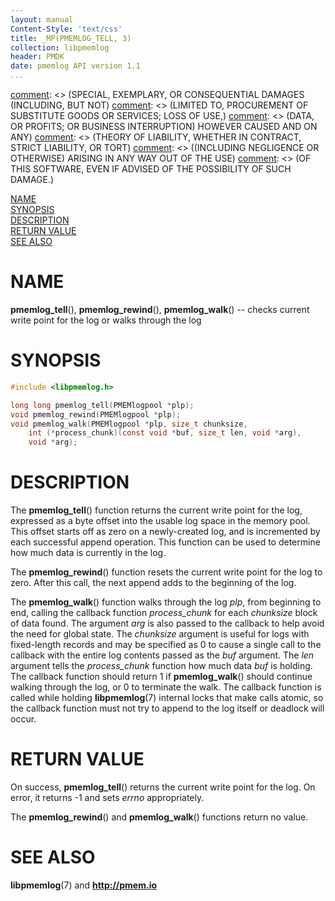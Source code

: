 ```yaml
---
layout: manual
Content-Style: 'text/css'
title: _MP(PMEMLOG_TELL, 3)
collection: libpmemlog
header: PMDK
date: pmemlog API version 1.1
...
```


[comment]: <> (Copyright 2017, Intel Corporation)

[comment]: <> (Redistribution and use in source and binary forms, with or without)
[comment]: <> (modification, are permitted provided that the following conditions)
[comment]: <> (are met:)
[comment]: <> (    * Redistributions of source code must retain the above copyright)
[comment]: <> (      notice, this list of conditions and the following disclaimer.)
[comment]: <> (    * Redistributions in binary form must reproduce the above copyright)
[comment]: <> (      notice, this list of conditions and the following disclaimer in)
[comment]: <> (      the documentation and/or other materials provided with the)
[comment]: <> (      distribution.)
[comment]: <> (    * Neither the name of the copyright holder nor the names of its)
[comment]: <> (      contributors may be used to endorse or promote products derived)
[comment]: <> (      from this software without specific prior written permission.)

[comment]: <> (THIS SOFTWARE IS PROVIDED BY THE COPYRIGHT HOLDERS AND CONTRIBUTORS)
[comment]: <> ("AS IS" AND ANY EXPRESS OR IMPLIED WARRANTIES, INCLUDING, BUT NOT)
[comment]: <> (LIMITED TO, THE IMPLIED WARRANTIES OF MERCHANTABILITY AND FITNESS FOR)
[comment]: <> (A PARTICULAR PURPOSE ARE DISCLAIMED. IN NO EVENT SHALL THE COPYRIGHT)
[comment]: <> (OWNER OR CONTRIBUTORS BE LIABLE FOR ANY DIRECT, INDIRECT, INCIDENTAL,)
[comment]: <> (SPECIAL, EXEMPLARY, OR CONSEQUENTIAL DAMAGES (INCLUDING, BUT NOT)
[comment]: <> (LIMITED TO, PROCUREMENT OF SUBSTITUTE GOODS OR SERVICES; LOSS OF USE,)
[comment]: <> (DATA, OR PROFITS; OR BUSINESS INTERRUPTION) HOWEVER CAUSED AND ON ANY)
[comment]: <> (THEORY OF LIABILITY, WHETHER IN CONTRACT, STRICT LIABILITY, OR TORT)
[comment]: <> ((INCLUDING NEGLIGENCE OR OTHERWISE) ARISING IN ANY WAY OUT OF THE USE)
[comment]: <> (OF THIS SOFTWARE, EVEN IF ADVISED OF THE POSSIBILITY OF SUCH DAMAGE.)

[comment]: <> (pmemlog_tell.3 -- man page for pmemlog_tell, pmemlog_rewind and pmemlog_walk functions)

[NAME](#name)<br />
[SYNOPSIS](#synopsis)<br />
[DESCRIPTION](#description)<br />
[RETURN VALUE](#return-value)<br />
[SEE ALSO](#see-also)<br />


# NAME #

**pmemlog_tell**(), **pmemlog_rewind**(),
**pmemlog_walk**() -- checks current write point for the log or walks through the log


# SYNOPSIS #

```c
#include <libpmemlog.h>

long long pmemlog_tell(PMEMlogpool *plp);
void pmemlog_rewind(PMEMlogpool *plp);
void pmemlog_walk(PMEMlogpool *plp, size_t chunksize,
	int (*process_chunk)(const void *buf, size_t len, void *arg),
	void *arg);
```

# DESCRIPTION #

The **pmemlog_tell**() function returns the current write point for the log,
expressed as a byte offset into the usable log space in the memory pool.
This offset starts off as zero on a newly-created log,
and is incremented by each successful append operation.
This function can be used to determine how much data is currently in the log.

The **pmemlog_rewind**() function resets the current write point for the log to zero.
After this call, the next append adds to the beginning of the log.

The **pmemlog_walk**() function walks through the log *plp*, from beginning to
end, calling the callback function *process_chunk* for each *chunksize* block
of data found. The argument *arg* is also passed to the callback to help
avoid the need for global state. The *chunksize* argument is useful for logs
with fixed-length records and may be specified as 0 to cause a single call
to the callback with the entire log contents passed as the *buf* argument. The
*len* argument tells the *process_chunk* function how much data *buf* is
holding. The callback function should return 1 if **pmemlog_walk**() should
continue walking through the log, or 0 to terminate the walk. The callback
function is called while holding **libpmemlog**(7) internal locks that make
calls atomic, so the callback function must not try to append to the log itself
or deadlock will occur.


# RETURN VALUE #

On success, **pmemlog_tell**() returns the current write point for the log.
On error, it returns -1 and sets *errno* appropriately.

The **pmemlog_rewind**() and **pmemlog_walk**() functions return no value.


# SEE ALSO #

**libpmemlog**(7) and **<http://pmem.io>**
